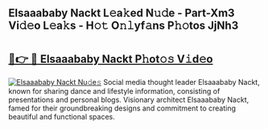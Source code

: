## Elsaaababy Nackt L𝚎a𝚔ed N𝚞𝚍e - Part-Xm3 Vi𝚍𝚎o L𝚎a𝚔s - H𝚘𝚝 O𝚗𝚕yf𝚊ns P𝚑𝚘tos JjNh3

# <h2><a href="http://kfcctrg.oniu.top/?m=Elsaaababy+Nackt">🔗👉 🔴 Elsaaababy Nackt P𝚑ot𝚘𝚜 V𝚒d𝚎o</a></h2>

[![Elsaaababy Nackt Nu𝚍e𝚜](https://i.imgur.com/0qMVB7G.gif)](http://kfcctrg.oniu.top/?m=Elsaaababy+Nackt)
Social media thought leader Elsaaababy Nackt, known for sharing dance and lifestyle information, consisting of presentations and personal blogs. Visionary architect Elsaaababy Nackt, famed for their groundbreaking designs and commitment to creating beautiful and functional spaces.  
